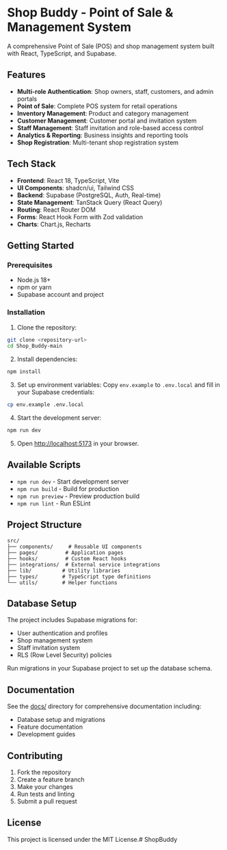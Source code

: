 # Shop Buddy - Point of Sale & Management System

A comprehensive Point of Sale (POS) and shop management system built with React, TypeScript, and Supabase.

## Features

- **Multi-role Authentication**: Shop owners, staff, customers, and admin portals
- **Point of Sale**: Complete POS system for retail operations
- **Inventory Management**: Product and category management
- **Customer Management**: Customer portal and invitation system
- **Staff Management**: Staff invitation and role-based access control
- **Analytics & Reporting**: Business insights and reporting tools
- **Shop Registration**: Multi-tenant shop registration system

## Tech Stack

- **Frontend**: React 18, TypeScript, Vite
- **UI Components**: shadcn/ui, Tailwind CSS
- **Backend**: Supabase (PostgreSQL, Auth, Real-time)
- **State Management**: TanStack Query (React Query)
- **Routing**: React Router DOM
- **Forms**: React Hook Form with Zod validation
- **Charts**: Chart.js, Recharts

## Getting Started

### Prerequisites

- Node.js 18+ 
- npm or yarn
- Supabase account and project

### Installation

1. Clone the repository:
```bash
git clone <repository-url>
cd Shop_Buddy-main
```

2. Install dependencies:
```bash
npm install
```

3. Set up environment variables:
Copy `env.example` to `.env.local` and fill in your Supabase credentials:
```bash
cp env.example .env.local
```

4. Start the development server:
```bash
npm run dev
```

5. Open [http://localhost:5173](http://localhost:5173) in your browser.

## Available Scripts

- `npm run dev` - Start development server
- `npm run build` - Build for production
- `npm run preview` - Preview production build
- `npm run lint` - Run ESLint

## Project Structure

```
src/
├── components/     # Reusable UI components
├── pages/         # Application pages
├── hooks/         # Custom React hooks
├── integrations/  # External service integrations
├── lib/          # Utility libraries
├── types/        # TypeScript type definitions
└── utils/        # Helper functions
```

## Database Setup

The project includes Supabase migrations for:
- User authentication and profiles
- Shop management system
- Staff invitation system
- RLS (Row Level Security) policies

Run migrations in your Supabase project to set up the database schema.

## Documentation

See the [docs/](./docs/) directory for comprehensive documentation including:
- Database setup and migrations
- Feature documentation
- Development guides

## Contributing

1. Fork the repository
2. Create a feature branch
3. Make your changes
4. Run tests and linting
5. Submit a pull request

## License

This project is licensed under the MIT License.#   S h o p B u d d y  
 